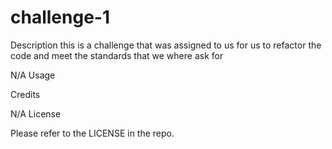 # challenge-1
Description
this is a challenge that was assigned to us for us to refactor the code and meet the standards that we where ask for 

N/A
Usage


Credits

N/A
License

Please refer to the LICENSE in the repo.


